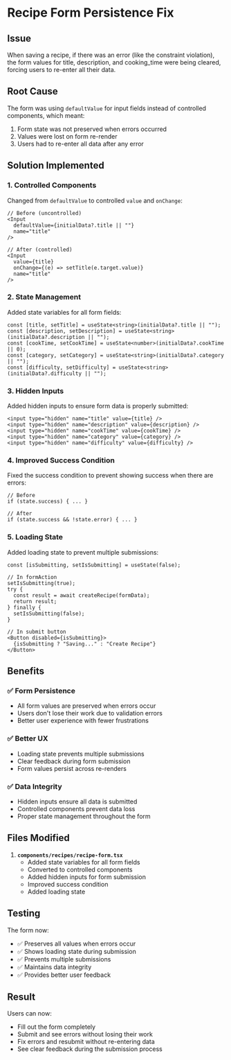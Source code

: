 # Recipe Form Persistence Fix

## Issue
When saving a recipe, if there was an error (like the constraint violation), the form values for title, description, and cooking_time were being cleared, forcing users to re-enter all their data.

## Root Cause
The form was using `defaultValue` for input fields instead of controlled components, which meant:
1. Form state was not preserved when errors occurred
2. Values were lost on form re-render
3. Users had to re-enter all data after any error

## Solution Implemented

### 1. Controlled Components
Changed from `defaultValue` to controlled `value` and `onChange`:

```tsx
// Before (uncontrolled)
<Input
  defaultValue={initialData?.title || ""}
  name="title"
/>

// After (controlled)
<Input
  value={title}
  onChange={(e) => setTitle(e.target.value)}
  name="title"
/>
```

### 2. State Management
Added state variables for all form fields:

```tsx
const [title, setTitle] = useState<string>(initialData?.title || "");
const [description, setDescription] = useState<string>(initialData?.description || "");
const [cookTime, setCookTime] = useState<number>(initialData?.cookTime || 0);
const [category, setCategory] = useState<string>(initialData?.category || "");
const [difficulty, setDifficulty] = useState<string>(initialData?.difficulty || "");
```

### 3. Hidden Inputs
Added hidden inputs to ensure form data is properly submitted:

```tsx
<input type="hidden" name="title" value={title} />
<input type="hidden" name="description" value={description} />
<input type="hidden" name="cookTime" value={cookTime} />
<input type="hidden" name="category" value={category} />
<input type="hidden" name="difficulty" value={difficulty} />
```

### 4. Improved Success Condition
Fixed the success condition to prevent showing success when there are errors:

```tsx
// Before
if (state.success) { ... }

// After
if (state.success && !state.error) { ... }
```

### 5. Loading State
Added loading state to prevent multiple submissions:

```tsx
const [isSubmitting, setIsSubmitting] = useState(false);

// In formAction
setIsSubmitting(true);
try {
  const result = await createRecipe(formData);
  return result;
} finally {
  setIsSubmitting(false);
}

// In submit button
<Button disabled={isSubmitting}>
  {isSubmitting ? "Saving..." : "Create Recipe"}
</Button>
```

## Benefits

### ✅ **Form Persistence**
- All form values are preserved when errors occur
- Users don't lose their work due to validation errors
- Better user experience with fewer frustrations

### ✅ **Better UX**
- Loading state prevents multiple submissions
- Clear feedback during form submission
- Form values persist across re-renders

### ✅ **Data Integrity**
- Hidden inputs ensure all data is submitted
- Controlled components prevent data loss
- Proper state management throughout the form

## Files Modified

1. **`components/recipes/recipe-form.tsx`**
   - Added state variables for all form fields
   - Converted to controlled components
   - Added hidden inputs for form submission
   - Improved success condition
   - Added loading state

## Testing

The form now:
- ✅ Preserves all values when errors occur
- ✅ Shows loading state during submission
- ✅ Prevents multiple submissions
- ✅ Maintains data integrity
- ✅ Provides better user feedback

## Result

Users can now:
- Fill out the form completely
- Submit and see errors without losing their work
- Fix errors and resubmit without re-entering data
- See clear feedback during the submission process
